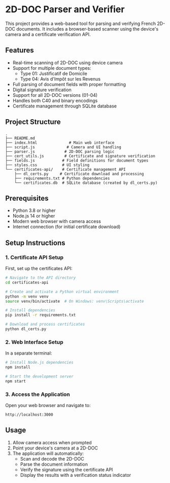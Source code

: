 # 2D-DOC Parser and Verifier

This project provides a web-based tool for parsing and verifying French 2D-DOC documents. It includes a browser-based scanner using the device's camera and a certificate verification API.

## Features

- Real-time scanning of 2D-DOC using device camera
- Support for multiple document types:
  - Type 01: Justificatif de Domicile
  - Type 04: Avis d'Impôt sur les Revenus
- Full parsing of document fields with proper formatting
- Digital signature verification
- Support for all 2D-DOC versions (01-04)
- Handles both C40 and binary encodings
- Certificate management through SQLite database

## Project Structure

```
.
├── README.md
├── index.html              # Main web interface
├── script.js              # Camera and UI handling
├── parser.js             # 2D-DOC parsing logic
├── cert_utils.js         # Certificate and signature verification
├── fields.js            # Field definitions for document types
├── styles.css           # UI styling
└── certificates-api/    # Certificate management API
    ├── dl_certs.py     # Certificate download and processing
    ├── requirements.txt # Python dependencies
    └── certificates.db  # SQLite database (created by dl_certs.py)
```

## Prerequisites

- Python 3.8 or higher
- Node.js 14 or higher
- Modern web browser with camera access
- Internet connection (for initial certificate download)

## Setup Instructions

### 1. Certificate API Setup

First, set up the certificates API:

```bash
# Navigate to the API directory
cd certificates-api

# Create and activate a Python virtual environment
python -m venv venv
source venv/bin/activate  # On Windows: venv\Scripts\activate

# Install dependencies
pip install -r requirements.txt

# Download and process certificates
python dl_certs.py
```

### 2. Web Interface Setup

In a separate terminal:

```bash
# Install Node.js dependencies
npm install

# Start the development server
npm start
```

### 3. Access the Application

Open your web browser and navigate to:

```
http://localhost:3000
```

## Usage

1. Allow camera access when prompted
2. Point your device's camera at a 2D-DOC
3. The application will automatically:
   - Scan and decode the 2D-DOC
   - Parse the document information
   - Verify the signature using the certificate API
   - Display the results with a verification status indicator
